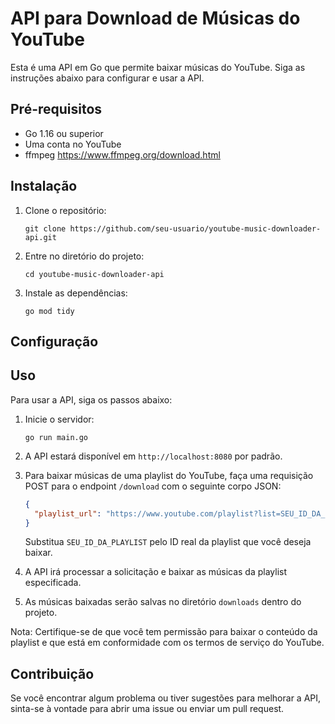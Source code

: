 # API para Download de Músicas do YouTube

Esta é uma API em Go que permite baixar músicas do YouTube. Siga as instruções abaixo para configurar e usar a API.

## Pré-requisitos

- Go 1.16 ou superior
- Uma conta no YouTube
- ffmpeg https://www.ffmpeg.org/download.html

## Instalação

1. Clone o repositório:
   ```
   git clone https://github.com/seu-usuario/youtube-music-downloader-api.git
   ```

2. Entre no diretório do projeto:
   ```
   cd youtube-music-downloader-api
   ```

3. Instale as dependências:
   ```
   go mod tidy
   ```

## Configuração

## Uso

Para usar a API, siga os passos abaixo:

1. Inicie o servidor:
   ```
   go run main.go
   ```

2. A API estará disponível em `http://localhost:8080` por padrão.

3. Para baixar músicas de uma playlist do YouTube, faça uma requisição POST para o endpoint `/download` com o seguinte corpo JSON:

   ```json
   {
     "playlist_url": "https://www.youtube.com/playlist?list=SEU_ID_DA_PLAYLIST"
   }
   ```

   Substitua `SEU_ID_DA_PLAYLIST` pelo ID real da playlist que você deseja baixar.

4. A API irá processar a solicitação e baixar as músicas da playlist especificada.

5. As músicas baixadas serão salvas no diretório `downloads` dentro do projeto.

Nota: Certifique-se de que você tem permissão para baixar o conteúdo da playlist e que está em conformidade com os termos de serviço do YouTube.


## Contribuição

Se você encontrar algum problema ou tiver sugestões para melhorar a API, sinta-se à vontade para abrir uma issue ou enviar um pull request.

